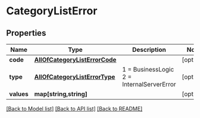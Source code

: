 # CategoryListError

## Properties
Name | Type | Description | Notes
------------ | ------------- | ------------- | -------------
**code** | [**AllOfCategoryListErrorCode**](AllOfCategoryListErrorCode.md) |  | [optional] 
**type** | [**AllOfCategoryListErrorType**](AllOfCategoryListErrorType.md) | 1 &#x3D; BusinessLogic  2 &#x3D; InternalServerError | [optional] 
**values** | **map[string,string]** |  | [optional] 

[[Back to Model list]](../../README.md#documentation-for-models) [[Back to API list]](../../README.md#documentation-for-api-endpoints) [[Back to README]](../../README.md)

